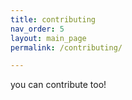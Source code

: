```yaml
---
title: contributing
nav_order: 5
layout: main_page
permalink: /contributing/

---
```


you can contribute too!
